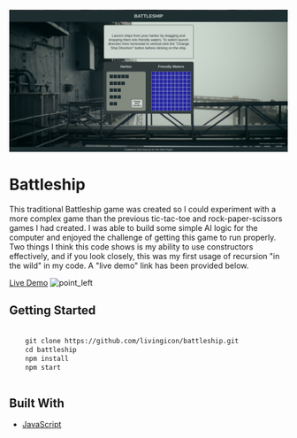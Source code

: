 ![alt text](https://github.com/livingicon/battleship/blob/main/dist/images/battleship.png?raw=true)

<h1>Battleship</h1>

<p>This traditional Battleship game was created so I could experiment with a more complex game than the previous tic-tac-toe and rock-paper-scissors games I had created. I was able to build some simple AI logic for the computer and enjoyed the challenge of getting this game to run properly. Two things I think this code shows is my ability to use constructors effectively, and if you look closely, this was my first usage of recursion "in the wild" in my code. A "live demo" link has been provided below.</p>

<a href="https://livingicon.github.io/battleship/" rel="nofollow">Live Demo</a>
<img class="emoji" alt="point_left" height="20" width="20" src="https://github.githubassets.com/images/icons/emoji/unicode/1f448.png">

<h2>Getting Started</h2>

<pre class="notranslate">
  <code>
    git clone https://github.com/livingicon/battleship.git
    cd battleship
    npm install
    npm start
  </code>
</pre>

<h2>Built With</h2>

<ul dir="auto">
  <li><a href="https://developer.mozilla.org/en-US/docs/Web/JavaScript" rel="nofollow">JavaScript</a></li>
</ul>